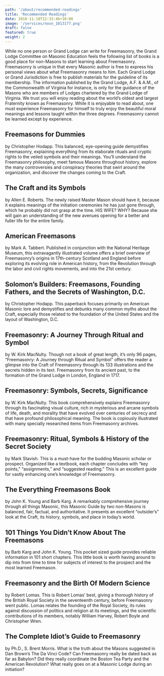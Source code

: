 ```yaml
---
path: '/about/recommended-readings'
title: 'Recommended Readings'
date: 2018-11-18T12:33:46+10:00
image: '/services/noun_1013177.png'
draft: false
featured: true
weight: 2
---
```


While no one person or Grand Lodge can write for Freemasonry, the Grand Lodge Committee on Masonic Education feels the following list of books is a good place for non-Masons to start learning about Freemasonry.  Freemasonry is unique in that every Masonic author is free to express his personal views about what Freemasonry means to him.  Each Grand Lodge or Grand Jurisdiction is free to publish materials for the guideline of its membership. The information published by the Grand Lodge, A.F. & A.M., of the Commonwealth of Virginia for instance, is only for the guidance of the Masons who are members of Lodges chartered by the Grand Lodge of Virginia. We trust you will enjoy reading about the world’s oldest and largest Fraternity known as Freemasonry. While it is enjoyable to read about, one must experience Freemasonry for himself to truly enjoy the beautiful moral meanings and lessons taught within the three degrees.  Freemasonry cannot be learned except by experience.

## Freemasons for Dummies

by Christopher Hodapp. This balanced, eye-opening guide demystifies Freemasonry, explaining everything from its elaborate rituals and cryptic rights to the veiled symbols and their meanings. You’ll understand the Freemasonry philosophy, meet famous Masons throughout history, explore the many controversies and conspiracy theories that swirl around the organization, and discover the changes coming to the Craft.

## The Craft and its Symbols

by Allen E. Roberts.  The newly raised Master Mason should have it, because it explains meanings of the initiation ceremonies he has just gone through, which he probably did not grasp at the time. HIS WIFE? WHY? Because she will gain an understanding of the new avenues opening for a better and fuller life for the entire family.

## American Freemasons

by Mark A. Tabbert.  Published in conjunction with the National Heritage Museum, this extravagantly illustrated volume offers a brief overview of Freemasonry’s origins in 17th-century Scotland and England before exploring its evolving role in American history, from the Revolution through the labor and civil rights movements, and into the 21st century.

## Solomon’s Builders: Freemasons, Founding Fathers, and the Secrets of Washington, D.C.

by Christopher Hodapp.  This paperback focuses primarily on American Masonic lore and demystifies and debunks many common myths about the Craft, especially those related to the foundation of the United States and the layout of Washington, D.C.

## Freemasonry: A Journey Through Ritual and Symbol

by W. Kirk MacNulty. Though not a book of great length, it’s only 96 pages, “Freemasonry: A Journey through Ritual and Symbol” offers the reader a glimpse into the Craft of Freemasonry through its 133 illustrations and the secrets hidden in its text.  Freemasonry from its ancient past, to the formation of the Grand Lodge in London, England in 1717.

## Freemasonry: Symbols, Secrets, Significance

by W. Kirk MacNulty. This book comprehensively explains Freemasonry through its fascinating visual culture, rich in mysterious and arcane symbols of life, death, and morality that have evolved over centuries of secrecy and that have profound philosophical meaning. The book is copiously illustrated with many specially researched items from Freemasonry archives.

## Freemasonry: Ritual, Symbols & History of the Secret Society

by Mark Stavish.  This is a must-have for the budding Masonic scholar or prospect. Organized like a textbook, each chapter concludes with “key points,” “assignments,” and “suggested reading.” This is an excellent guide for vastly enhancing one’s knowledge of Freemasonry.

## The Everything Freemasons Book

by John K. Young and Barb Karg.  A remarkably comprehensive journey through all things Masonic, this Masonic Guide by two non-Masons is balanced, fair, factual, and authoritative. It presents an excellent “outsider’s” look at the Craft, its history, symbols, and place in today’s world.

## 101 Things You Didn’t Know About The Freemasons

by Barb Karg and John K. Young. This pocket sized guide provides reliable information in 101 short chapters. This little book is worth having around to dip into from time to time for subjects of interest to the prospect and the most learned Freemason.

## Freemasonry and the Birth Of Modern Science

by Robert Lomas.  This is Robert Lomas’ best, giving a thorough history of the British Royal Society in the seventeenth century, before Freemasonry went public. Lomas relates the founding of the Royal Society, its rules against discussion of politics and religion at its meetings, and the scientific contributions of its members, notably William Harvey, Robert Boyle and Christopher Wren.

## The Complete Idiot’s Guide to Freemasonry

by Ph.D., S. Brent Morris. What is the truth about the Masons suggested in Dan Brown’s The Da Vinci Code? Can Freemasonry really be dated back as far as Babylon? Did they really coordinate the Boston Tea Party and the American Revolution? What really goes on at a Masonic Lodge during an initiation?

